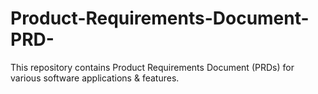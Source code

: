 # Product-Requirements-Document-PRD-
This repository contains Product Requirements Document (PRDs) for various software applications & features.
